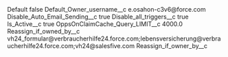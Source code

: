 <?xml version="1.0" encoding="UTF-8"?>
<CustomMetadata xmlns="http://soap.sforce.com/2006/04/metadata" xmlns:xsi="http://www.w3.org/2001/XMLSchema-instance" xmlns:xsd="http://www.w3.org/2001/XMLSchema">
    <label>Default</label>
    <protected>false</protected>
    <values>
        <field>Default_Owner_username__c</field>
        <value xsi:type="xsd:string">e.osahon-c3v6@force.com</value>
    </values>
    <values>
        <field>Disable_Auto_Email_Sending__c</field>
        <value xsi:type="xsd:boolean">true</value>
    </values>
    <values>
        <field>Disable_all_triggers__c</field>
        <value xsi:type="xsd:boolean">true</value>
    </values>
    <values>
        <field>Is_Active__c</field>
        <value xsi:type="xsd:boolean">true</value>
    </values>
    <values>
        <field>OppsOnClaimCache_Query_LIMIT__c</field>
        <value xsi:type="xsd:double">4000.0</value>
    </values>
    <values>
        <field>Reassign_if_owned_by__c</field>
        <value xsi:type="xsd:string">vh24_formular@verbraucherhilfe24.force.com;lebensversicherung@verbraucherhilfe24.force.com;vh24@salesfive.com</value>
    </values>
    <values>
        <field>Reassign_if_owner_by__c</field>
        <value xsi:nil="true"/>
    </values>
</CustomMetadata>
